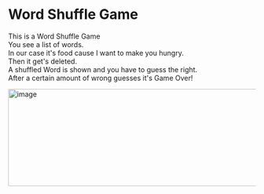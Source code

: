 # Word Shuffle Game

This is a Word Shuffle Game<br>
You see a list of words.<br>
In our case it's food cause I want to make you hungry.<br>
Then it get's deleted.<br>
A shuffled Word is shown and you have to guess the right.<br>
After a certain amount of wrong guesses it's Game Over!<br>

<img width="762" height="198" alt="image" src="https://github.com/user-attachments/assets/82a4dcd4-d99e-42fe-a171-af74857104b4" />
